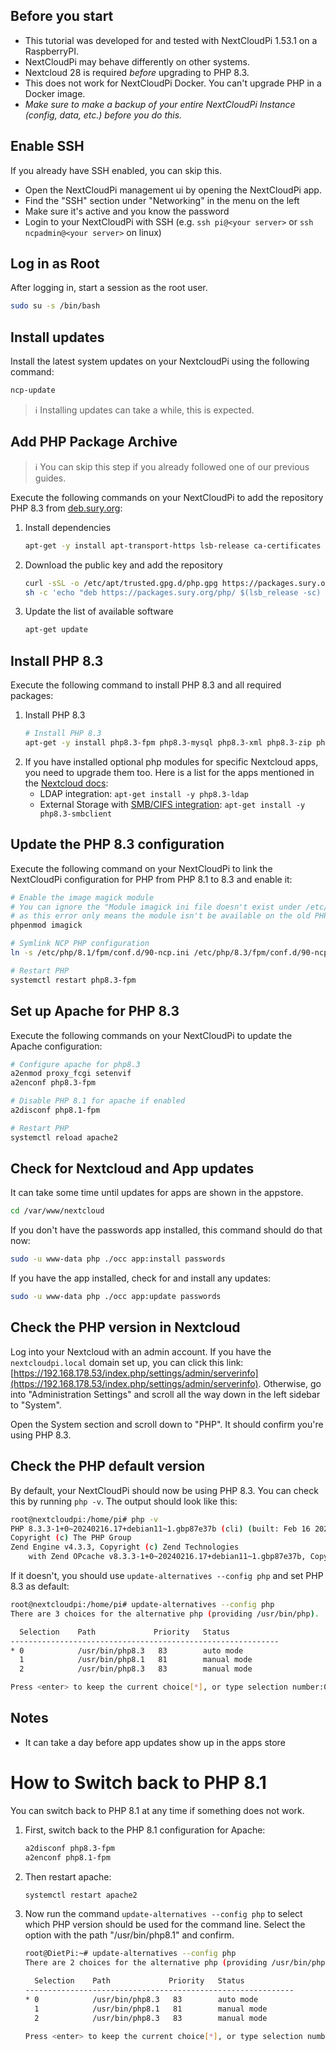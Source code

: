 ## Before you start
- This tutorial was developed for and tested with NextCloudPi 1.53.1 on a RaspberryPI.
- NextCloudPi may behave differently on other systems.
- Nextcloud 28 is required _before_ upgrading to PHP 8.3. 
- This does not work for NextCloudPi Docker. You can't upgrade PHP in a Docker image.
- _Make sure to make a backup of your entire NextCloudPi Instance (config, data, etc.) before you do this._

## Enable SSH
If you already have SSH enabled, you can skip this.

- Open the NextCloudPi management ui by opening the NextCloudPi app.
- Find the "SSH" section under "Networking" in the menu on the left
- Make sure it's active and you know the password
- Login to your NextCloudPi with SSH (e.g. `ssh pi@<your server>` or `ssh ncpadmin@<your server>` on linux)


## Log in as Root
After logging in, start a session as the root user.
```bash
sudo su -s /bin/bash
```


## Install updates
Install the latest system updates on your NextcloudPi using the following command:

```bash
ncp-update
```

> ℹ Installing updates can take a while, this is expected.


## Add PHP Package Archive
> ℹ You can skip this step if you already followed one of our previous guides.

Execute the following commands on your NextCloudPi to add the repository PHP 8.3 from [deb.sury.org](https://deb.sury.org/#php-packages):

1. Install dependencies
    ```bash
    apt-get -y install apt-transport-https lsb-release ca-certificates curl
    ```
2. Download the public key and add the repository
    ```bash
    curl -sSL -o /etc/apt/trusted.gpg.d/php.gpg https://packages.sury.org/php/apt.gpg
    sh -c 'echo "deb https://packages.sury.org/php/ $(lsb_release -sc) main" > /etc/apt/sources.list.d/php.list'
    ```
3. Update the list of available software
    ```bash
    apt-get update
    ```


## Install PHP 8.3
Execute the following command to install PHP 8.3 and all required packages:

1. Install PHP 8.3
    ```bash
    # Install PHP 8.3
    apt-get -y install php8.3-fpm php8.3-mysql php8.3-xml php8.3-zip php8.3-mbstring php8.3-gd php8.3-curl php8.3-redis php8.3-intl php8.3-bcmath php8.3-gmp php8.3-imagick imagemagick
    ```
2. If you have installed optional php modules for specific Nextcloud apps, you need to upgrade them too.
   Here is a list for the apps mentioned in the [Nextcloud docs](https://docs.nextcloud.com/server/latest/admin_manual/installation/source_installation.html):
    - LDAP integration: `apt-get install -y php8.3-ldap`
    - External Storage with [SMB/CIFS integration](https://docs.nextcloud.com/server/latest/admin_manual/configuration_files/external_storage/smb.html): `apt-get install -y php8.3-smbclient`


## Update the PHP 8.3 configuration
Execute the following command on your NextCloudPi to link the NextCloudPi configuration for PHP from PHP 8.1 to 8.3 and enable it:

```bash
# Enable the image magick module
# You can ignore the "Module imagick ini file doesn't exist under /etc/php/8.1/mods-available" error,
# as this error only means the module isn't be available on the old PHP version.
phpenmod imagick

# Symlink NCP PHP configuration
ln -s /etc/php/8.1/fpm/conf.d/90-ncp.ini /etc/php/8.3/fpm/conf.d/90-ncp.ini

# Restart PHP
systemctl restart php8.3-fpm
```



## Set up Apache for PHP 8.3
Execute the following commands on your NextCloudPi to update the Apache configuration:

```bash
# Configure apache for php8.3
a2enmod proxy_fcgi setenvif
a2enconf php8.3-fpm

# Disable PHP 8.1 for apache if enabled
a2disconf php8.1-fpm

# Restart PHP
systemctl reload apache2
```

## Check for Nextcloud and App updates
It can take some time until updates for apps are shown in the appstore.

```bash
cd /var/www/nextcloud
```

If you don't have the passwords app installed, this command should do that now:
```bash
sudo -u www-data php ./occ app:install passwords
```

If you have the app installed, check for and install any updates:
```bash
sudo -u www-data php ./occ app:update passwords
```


## Check the PHP version in Nextcloud
Log into your Nextcloud with an admin account.
If you have the `nextcloudpi.local` domain set up, you can click this link: [https://192.168.178.53/index.php/settings/admin/serverinfo](https://192.168.178.53/index.php/settings/admin/serverinfo).
Otherwise, go into "Administration Settings" and scroll all the way down in the left sidebar to "System".

Open the System section and scroll down to "PHP".
It should confirm you're using PHP 8.3.


## Check the PHP default version
By default, your NextCloudPi should now be using PHP 8.3.
You can check this by running `php -v`. The output should look like this:
```bash
root@nextcloudpi:/home/pi# php -v
PHP 8.3.3-1+0~20240216.17+debian11~1.gbp87e37b (cli) (built: Feb 16 2024 10:33:07) (NTS)
Copyright (c) The PHP Group
Zend Engine v4.3.3, Copyright (c) Zend Technologies
    with Zend OPcache v8.3.3-1+0~20240216.17+debian11~1.gbp87e37b, Copyright (c), by Zend Technologies
```

If it doesn't, you should use `update-alternatives --config php` and set PHP 8.3 as default:
```bash
root@nextcloudpi:/home/pi# update-alternatives --config php
There are 3 choices for the alternative php (providing /usr/bin/php).

  Selection    Path             Priority   Status
------------------------------------------------------------
* 0            /usr/bin/php8.3   83        auto mode
  1            /usr/bin/php8.1   81        manual mode
  2            /usr/bin/php8.3   83        manual mode

Press <enter> to keep the current choice[*], or type selection number:0
```

## Notes
- It can take a day before app updates show up in the apps store


# How to Switch back to PHP 8.1
You can switch back to PHP 8.1 at any time if something does not work.

1. First, switch back to the PHP 8.1 configuration for Apache:
    ```bash
    a2disconf php8.3-fpm
    a2enconf php8.1-fpm
    ```
2. Then restart apache:
    ```bash
    systemctl restart apache2
    ```
3. Now run the command `update-alternatives --config php` to select which PHP version should be used for the command line.
   Select the option with the path "/usr/bin/php8.1" and confirm.
    ```bash
    root@DietPi:~# update-alternatives --config php
    There are 2 choices for the alternative php (providing /usr/bin/php).
    
      Selection    Path             Priority   Status
    ------------------------------------------------------------
    * 0            /usr/bin/php8.3   83        auto mode
      1            /usr/bin/php8.1   81        manual mode
      2            /usr/bin/php8.3   83        manual mode
    
    Press <enter> to keep the current choice[*], or type selection number: 1
    ```
